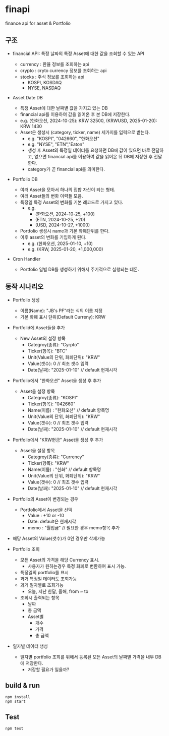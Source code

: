 # finapi

finance api for asset & Portfolio

## 구조

- financial API: 특정 날짜의 특정 Asset에 대한 값을 조회할 수 있는 API
  - currency : 환율 정보를 조회하는 api
  - crypto : cryto currency 정보를 조회하는 api
  - stocks : 주식 정보를 조회하는 api
    - KOSPI, KOSDAQ
    - NYSE, NASDAQ

- Asset Date DB
  - 특정 Asset에 대한 날짜별 값을 가지고 있는 DB
  - financial api를 이용하여 값을 읽어온 후 본 DB에 저장한다.
  - e.g. (한화오션, 2024-10-25): KRW 32500, (KRWUSD, 2025-01-20): KRW 1430
  - Asset은 생성시 (category, ticker, name) 세가지를 입력으로 받는다.
    - e.g. "KOSPI", "042660", "한화오션"
    - e.g. "NYSE", "ETN","Eaton"
    - 생성 후 Asset의 특정일 데이터를 요청하면 DB에 값이 있으면 바로 전달하고, 없으면 financial api를 이용하여 값을 읽어온 뒤 DB에 저장한 후 전달한다.
    - category가 곧 financial api를 의미한다.

- Portfolio DB
  - 여러 Asset을 모아서 하나의 집합 자산이 되는 형태.
  - 여러 Asset들의 변화 이력들 모음.
  - 특정일 특정 Asset의 변화를 기본 레코드로 가지고 있다.
    - e.g.
      - (한화오션, 2024-10-25, +100)
      - (ETN, 2024-10-25, +20)
      - (USD, 2024-10-27, +1000)
  - Portfolio 생성시 name과 기본 화폐단위를 한다.
  - 이후 asset의 변화를 기입하게 된다.
    - e.g. (한화오션, 2025-01-10, +10)
    - e.g. (KRW, 2025-01-20, +1,000,000)

- Cron Handler
  - Portfolio 일별 DB를 생성하기 위해서 주기적으로 실행되는 데몬.

## 동작 시나리오

- Portfolio 생성
  - 이름(Name): "JB's PF"라는 식의 이름 지정
  - 기본 화폐 표시 단위(Default Curreny): KRW
- Portfolid에 Asset들을 추가
  - New Asset의 설정 항목
    - Categroy(종류): "Cyrpto"
    - Ticker(항목): "BTC"
    - Unit(Value의 단위, 화폐단위): "KRW"
    - Value(갯수): 0 // 최초 갯수 입력
    - Date(날짜): "2025-01-10" // default 현재시각
- Portfolio에서 "한화오션" Asset을 생성 후 추가
  - Asset을 설정 항목
    - Categroy(종류): "KOSPI"
    - Ticker(항목): "042660"
    - Name(이름) : "한화오션" // default 항목명
    - Unit(Value의 단위, 화폐단위): "KRW"
    - Value(갯수): 0 // 최초 갯수 입력
    - Date(날짜): "2025-01-10" // default 현재시각
- Portfolio에서 "KRW현금" Asset을 생성 후 추가
  - Asset을 설정 항목
    - Categroy(종류): "Currency"
    - Ticker(항목): "KRW"
    - Name(이름) : "한화" // default 항목명
    - Unit(Value의 단위, 화폐단위): "KRW"
    - Value(갯수): 0 // 최초 갯수 입력
    - Date(날짜): "2025-01-10" // default 현재시각

- Portfolio의 Asset이 변경되는 경우
  - Portfolio에서 Asset을 선택
    - Value : +10 or -10
    - Date: default은 현재시각
    - memo : "월입금" // 필요한 경우 memo항목 추가

- 해당 Asset의 Value(갯수)가 0인 경우만 삭제가능

- Portfolio 조회
  - 모든 Asset의 가격을 해당 Currency 표시.
    - 사용자가 원하는경우 특정 화폐로 변환하여 표시 가능.
  - 특정일의 portfolio를 표시
  - 과거 특정일 데이터도 조회가능
  - 과거 일자별로 조회가능
    - 오늘, 지난 한달, 올해, from ~ to
  - 조회시 출력되는 항목
    - 날짜
    - 총 금액
    - Asset별
      - 개수
      - 가격
      - 총 금액

- 일자별 데이터 생성
  - 일자별 portfolio 조회를 위해서 등록된 모든 Asset의 날짜별 가격을 내부 DB에 저장한다.
    - 저장할 필요가 일을까?








## build & run

    npm install
    npm start

## Test

    npm test
